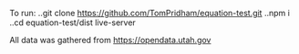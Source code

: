 To run: ..git clone https://github.com/TomPridham/equation-test.git
        ..npm i
        ..cd equation-test/dist
        live-server
        
All data was gathered from https://opendata.utah.gov
